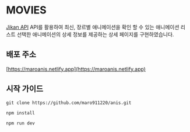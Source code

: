# MOVIES

[Jikan API](https://jikan.moe/) API를 활용하여 최신, 장르별 애니메이션을 확인 할 수 있는 애니메이션 리스트
선택한 애니메이션의 상세 정보를 제공하는 상세 페이지를 구현하였습니다.

## 배포 주소

[https://maroanis.netlify.app](https://maroanis.netlify.app)

## 시작 가이드

```
git clone https://github.com/maro911220/anis.git
```

```
npm install
```

```
npm run dev
```
